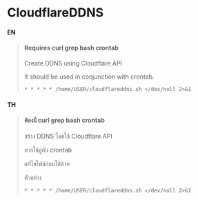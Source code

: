 # CloudflareDDNS
#### EN
>#### Requires curl grep bash crontab
>
>Create DDNS using Cloudflare API
>
>It should be used in conjunction with crontab.
>
> `* * * * * /home/USER/cloudflareddns.sh >/dev/null 2>&1`

#### TH
>#### ต้องมี curl grep bash crontab
> สร้าง DDNS โดยใช้ Cloudflare API
> 
> ควรใช้คู่กับ crontab
>
> แก้ไขไฟล์ก่อนใช้ด้วย
>
> ตัวอย่าง
>
> `* * * * * /home/USER/cloudflareddns.sh >/dev/null 2>&1`

